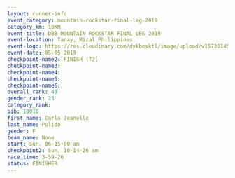 ```yaml
---
layout: runner-info 
event_category: mountain-rockstar-final-leg-2019 
category_km: 10KM 
event-title: DBB MOUNTAIN ROCKSTAR FINAL LEG 2019 
event-location: Tanay, Rizal Philippines 
event-logo: https://res.cloudinary.com/dykbosktl/image/upload/v1573614508/Logo/DBB-Mountain-Rockstar-2019-1280_tk9x3w.jpg
event-date: 05-05-2019 
checkpoint-name2: FINISH (T2) 
checkpoint-name3: 
checkpoint-name4: 
checkpoint-name5: 
checkpoint-name6: 
overall_rank: 49
gender_rank: 23
category_rank: 
bib: 10010
first_name: Carla Jeanelle
last_name: Pulido
gender: F
team_name: None
start: Sun, 06-15-00 am
checkpoint2: Sun, 10-14-26 am
race_time: 3-59-26
status: FINISHER
---
```

